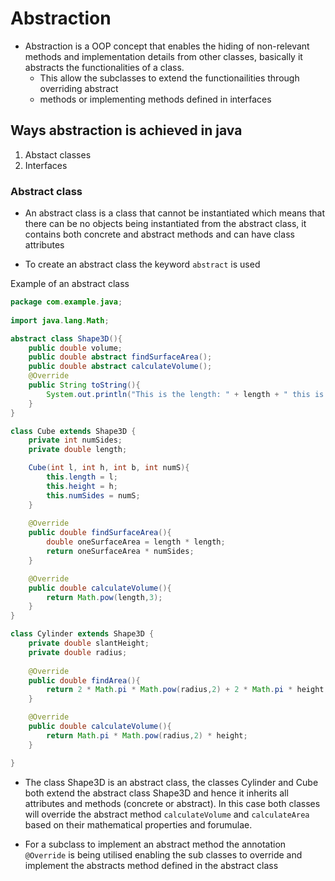 # Abstraction 
- Abstraction is a OOP concept that enables the hiding of non-relevant methods and implementation details from
other classes, basically it abstracts the functionalities of a class.
	- This allow the subclasses to extend the functionailities through overriding abstract 
	- methods or implementing methods defined in interfaces 

## Ways abstraction is achieved in java 
1. Abstact classes 
2. Interfaces 

### Abstract class 
- An abstract class is a class that cannot be instantiated which means that there can be no objects being 
instantiated from the abstract class, it contains both concrete and abstract methods and can have class 
attributes 

- To create an abstract class the keyword `abstract` is used 

Example of an abstract class 
``` Java
package com.example.java; 
 
import java.lang.Math;

abstract class Shape3D(){
	public double volume;
	public double abstract findSurfaceArea();
	public double abstract calculateVolume();
	@Override 
	public String toString(){
		System.out.println("This is the length: " + length + " this is the height: " + height);
	}
} 

class Cube extends Shape3D {
	private int numSides;
	private double length;

	Cube(int l, int h, int b, int numS){
		this.length = l;
		this.height = h;
		this.numSides = numS;
	}
	
	@Override 
	public double findSurfaceArea(){
		double oneSurfaceArea = length * length;
		return oneSurfaceArea * numSides;
	}

	@Override 
	public double calculateVolume(){
		return Math.pow(length,3);
	}
}

class Cylinder extends Shape3D {
	private double slantHeight;
	private double radius;
	
	@Override 
	public double findArea(){
		return 2 * Math.pi * Math.pow(radius,2) + 2 * Math.pi * height;
	}

	@Override 
	public double calculateVolume(){
		return Math.pi * Math.pow(radius,2) * height;
	}

}


```

- The class Shape3D is an abstract class, the classes Cylinder and Cube both extend the abstract class Shape3D and hence 
it inherits all attributes and methods (concrete or abstract). In this case both classes will override the abstract 
method `calculateVolume` and `calculateArea` based on their mathematical properties and forumulae.

- For a subclass to implement an abstract method the annotation `@Override` is being utilised enabling the sub classes to override and implement the abstracts method defined in the abstract class 
